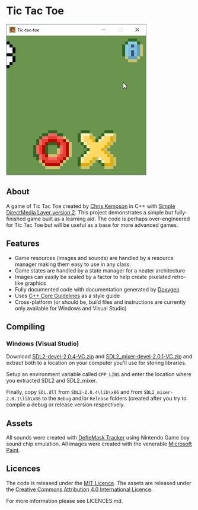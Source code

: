 # Tic Tac Toe
![Animated capture of game window](game_window_capture.gif)

## About
A game of Tic Tac Toe created by [Chris Kempson](http://chriskempson.com/) in C++ with [Simple DirectMedia Layer version 2](https://www.libsdl.org/). This project demonstrates a simple but fully-finished game built as a learning aid. The code is perhaps over-engineered for Tic Tac Toe but will be useful as a base for more advanced games.

## Features
- Game resources (images and sounds) are handled by a resource manager making them easy to use in any class.
- Game states are handled by a state manager for a neater architecture
- Images can easily be scaled by a factor to help create pixelated retro-like graphics
- Fully documented code with documentation generated by [Doxygen](http://doxygen.org)  
- Uses [C++ Core Guidelines](http://isocpp.github.io/CppCoreGuidelines/CppCoreGuidelines) as a style guide
- Cross-platform (or should be, build files and instructions are currently only available for Windows and Visual Studio)

## Compiling

### Windows (Visual Studio)
Download [SDL2-devel-2.0.4-VC.zip](https://www.libsdl.org/release/SDL2-devel-2.0.4-VC.zip) and [SDL2_mixer-devel-2.0.1-VC.zip](https://www.libsdl.org/projects/SDL_mixer/release/SDL2_mixer-devel-2.0.1-VC.zip) and extract both to a location on your computer you'll use for storing libraries.

Setup an environment variable called `CPP_LIBS` and enter the location where you extracted SDL2 and SDL2_mixer.

Finally, copy `SDL.dll` from `SDL2-2.0.4\lib\x86` and from `SDL2_mixer-2.0.1\lib\x86` to the `Debug` and/or `Release` folders (created after you try to compile a debug or release version respectively.

## Assets
All sounds were created with [DefleMask Tracker](http://deflemask.com/) using Nintendo Game boy sound chip emulation. All images were created with the venerable [Microsoft Paint](https://en.wikipedia.org/wiki/Microsoft_Paint).

## Licences
The code is released under the [MIT Licence](https://opensource.org/licenses/MIT). The assets are released under the [Creative Commons Attribution 4.0 International Licence](https://creativecommons.org/licenses/by/4.0/).

For more information please see LICENCES.md.